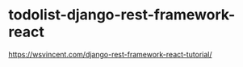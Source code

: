 # todolist-django-rest-framework-react

https://wsvincent.com/django-rest-framework-react-tutorial/
